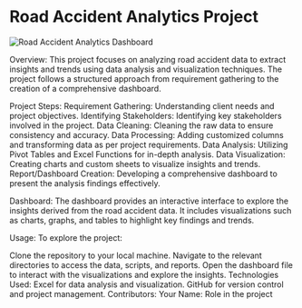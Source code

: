 # Road Accident Analytics Project
![Road Accident Analytics Dashboard](https://github.com/Souvik-karmakar/Road-Accident-Analytics-Dashboard/assets/78291973/15d54811-e72b-47b0-848a-a3834e52a240)


Overview:
This project focuses on analyzing road accident data to extract insights and trends using data analysis and visualization techniques. The project follows a structured approach from requirement gathering to the creation of a comprehensive dashboard.

Project Steps:
Requirement Gathering: Understanding client needs and project objectives.
Identifying Stakeholders: Identifying key stakeholders involved in the project.
Data Cleaning: Cleaning the raw data to ensure consistency and accuracy.
Data Processing: Adding customized columns and transforming data as per project requirements.
Data Analysis: Utilizing Pivot Tables and Excel Functions for in-depth analysis.
Data Visualization: Creating charts and custom sheets to visualize insights and trends.
Report/Dashboard Creation: Developing a comprehensive dashboard to present the analysis findings effectively.

Dashboard:
The dashboard provides an interactive interface to explore the insights derived from the road accident data. It includes visualizations such as charts, graphs, and tables to highlight key findings and trends.

Usage:
To explore the project:

Clone the repository to your local machine.
Navigate to the relevant directories to access the data, scripts, and reports.
Open the dashboard file to interact with the visualizations and explore the insights.
Technologies Used:
Excel for data analysis and visualization.
GitHub for version control and project management.
Contributors:
Your Name: Role in the project
